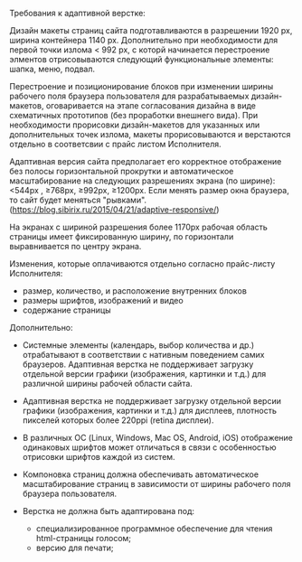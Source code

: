 
Требования к адаптивной верстке:

Дизайн макеты страниц сайта подготавливаются в разрешении 1920 px, ширина контейнера 1140 px. Дополнительно при необходимости для первой точки излома < 992 px, с которй начинается перестроение элментов отрисовываются следующий функциональные элементы: шапка, меню, подвал.

Перестроение и позиционирование блоков при изменении ширины рабочего поля браузера пользователя для разрабатываемых дизайн-макетов, оговаривается на этапе согласования дизайна в виде схематичных прототипов (без проработки внешнего вида). При необходимости прорисовки дизайн-макетов для указанных или дополнительных точек излома, макеты прорисовываются и верстаются отдельно в соответсвии с прайс листом Исполнителя.

Адаптивная версия сайта предполагает его корректное отображение без полосы горизонтальной прокрутки и автоматическое масштабирование на следующих разрешениях экрана (по ширине): <544px ,  ≥768px, ≥992px, ≥1200px. Если менять размер окна браузера, то сайт будет меняться "рывками". (https://blog.sibirix.ru/2015/04/21/adaptive-responsive/)

На экранах с шириной разрешения более 1170px рабочая область страницы имеет фиксированную ширину, по горизонтали выравнивается по центру экрана.

Изменения, которые оплачиваются отдельно согласно прайс-листу Исполнителя:
   * размер, количество, и расположение внутренних блоков
   * размеры шрифтов, изображений и видео
   * содержание страницы

Дополнительно:
* Системные элементы (календарь, выбор количества и др.) отрабатывают в соответствии с нативным поведением самих браузеров. 
Адаптивная верстка не поддерживает загрузку отдельной версии графики (изображения, картинки и т.д.) для различной ширины рабочей области сайта.

* Адаптивная верстка не поддерживает загрузку отдельной версии графики (изображения, картинки и т.д.) для дисплеев, плотность пикселей которых более 220ppi (retina дисплеи).

* В различных ОС (Linux, Windows, Mac OS, Android, iOS) отображение одинаковых шрифтов может отличаться в связи с особенностью отрисовки шрифтов каждой из систем.

* Компоновка страниц должна обеспечивать автоматическое масштабирование страниц в зависимости от ширины рабочего поля браузера пользователя.

* Верстка не должна быть адаптирована под:
  * специализированное программное обеспечение для чтения html-страницы голосом;
  * версию для печати;


